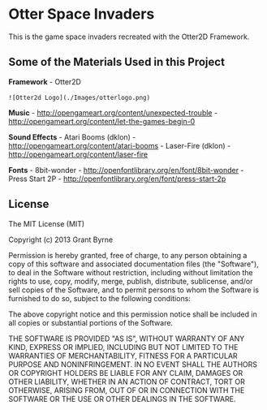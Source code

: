 Otter Space Invaders
====================

This is the game space invaders recreated with the Otter2D Framework.

Some of the Materials Used in this Project
------------------------------------------

**Framework**
	- Otter2D
	
	![Otter2d Logo](./Images/otterlogo.png)

**Music**
	- http://opengameart.org/content/unexpected-trouble
	- http://opengameart.org/content/let-the-games-begin-0
	
**Sound Effects**
	- Atari Booms (dklon) - http://opengameart.org/content/atari-booms
	- Laser-Fire (dklon) - http://opengameart.org/content/laser-fire
	
**Fonts**
	- 8bit-wonder - http://openfontlibrary.org/en/font/8bit-wonder
	- Press Start 2P - http://openfontlibrary.org/en/font/press-start-2p

License
-------

The MIT License (MIT)

Copyright (c) 2013 Grant Byrne

Permission is hereby granted, free of charge, to any person obtaining a copy of
this software and associated documentation files (the "Software"), to deal in
the Software without restriction, including without limitation the rights to
use, copy, modify, merge, publish, distribute, sublicense, and/or sell copies of
the Software, and to permit persons to whom the Software is furnished to do so,
subject to the following conditions:

The above copyright notice and this permission notice shall be included in all
copies or substantial portions of the Software.

THE SOFTWARE IS PROVIDED "AS IS", WITHOUT WARRANTY OF ANY KIND, EXPRESS OR
IMPLIED, INCLUDING BUT NOT LIMITED TO THE WARRANTIES OF MERCHANTABILITY, FITNESS
FOR A PARTICULAR PURPOSE AND NONINFRINGEMENT. IN NO EVENT SHALL THE AUTHORS OR
COPYRIGHT HOLDERS BE LIABLE FOR ANY CLAIM, DAMAGES OR OTHER LIABILITY, WHETHER
IN AN ACTION OF CONTRACT, TORT OR OTHERWISE, ARISING FROM, OUT OF OR IN
CONNECTION WITH THE SOFTWARE OR THE USE OR OTHER DEALINGS IN THE SOFTWARE.
